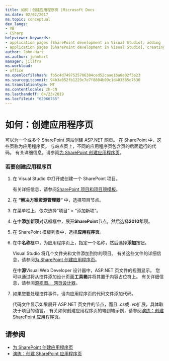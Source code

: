 ```yaml
---
title: 如何：创建应用程序页 |Microsoft Docs
ms.date: 02/02/2017
ms.topic: conceptual
dev_langs:
- VB
- CSharp
helpviewer_keywords:
- application pages [SharePoint development in Visual Studio], adding
- application pages [SharePoint development in Visual Studio], creating
author: John-Hart
ms.author: johnhart
manager: jillfra
ms.workload:
- office
ms.openlocfilehash: fb5c4d7497525706384ced52caae1ba8e02f3e23
ms.sourcegitcommit: 94b3a052fb1229c7e7f8804b09c1d403385c7630
ms.translationtype: MT
ms.contentlocale: zh-CN
ms.lasthandoff: 04/23/2019
ms.locfileid: "62966765"
---
```

# <a name="how-to-create-an-application-page"></a>如何：创建应用程序页
  可以为一个或多个 SharePoint 网站创建 ASP.NET 网页。 在 SharePoint 中，这些页称为应用程序页。 与站点页上，不同的应用程序页包含页的后面运行的代码。 有关详细信息，请参阅[为 SharePoint 创建应用程序页](../sharepoint/creating-application-pages-for-sharepoint.md)。

### <a name="to-create-an-application-page"></a>若要创建应用程序页

1. 在 Visual Studio 中打开或创建一个 SharePoint 项目。

     有关详细信息，请参阅[SharePoint 项目和项目项模板](../sharepoint/sharepoint-project-and-project-item-templates.md)。

2. 在 **“解决方案资源管理器”** 中，选择项目节点。

3. 在菜单栏上，依次选择“项目” > “添加新项”。

4. 在中**添加新项**对话框框中，展开**SharePoint**节点，然后选择**2010年**项。

5. 在 SharePoint 模板列表中，选择**应用程序页**。

6. 在中**名称**框中，为应用程序页上，指定一个名称，然后选择**添加**按钮。

     Visual Studio 将几个文件夹和文件添加到你的项目。 有关这些文件的详细信息，请参阅[为 SharePoint 创建应用程序页](../sharepoint/creating-application-pages-for-sharepoint.md)。

     在中**源**Visual Web Developer 设计器中，ASP.NET 页文件的视图显示。 您可以通过将从控件添加设计页面**工具箱**并将其置于内容占位符上。 有关详细信息，请参阅[源视图、 网页设计器](/previous-versions/aspnet/ms178154\(v\=vs.100\))。

7. 如果您要处理控件事件，请向应用程序页的代码文件添加代码。

     代码文件显示如果展开 ASP.NET 页文件的节点，而且 *.cs*或 *.vb*扩展，具体取决于项目的语言。 有关如何创建应用程序页的端到端示例，请参阅[演练：创建 SharePoint 应用程序页](../sharepoint/walkthrough-creating-a-sharepoint-application-page.md)。

## <a name="see-also"></a>请参阅
- [为 SharePoint 创建应用程序页](../sharepoint/creating-application-pages-for-sharepoint.md)
- [演练：创建 SharePoint 应用程序页](../sharepoint/walkthrough-creating-a-sharepoint-application-page.md)
